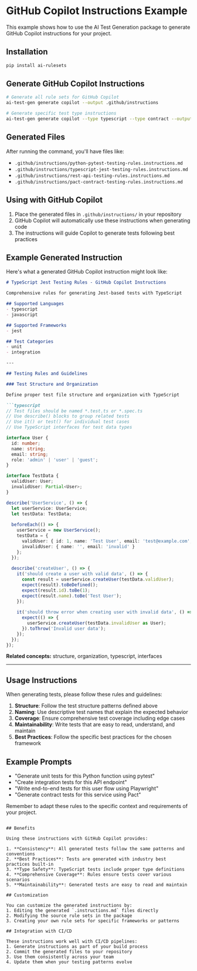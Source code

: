 # GitHub Copilot Instructions Example

This example shows how to use the AI Test Generation package to generate GitHub Copilot instructions for your project.

## Installation

```bash
pip install ai-rulesets
```

## Generate GitHub Copilot Instructions

```bash
# Generate all rule sets for GitHub Copilot
ai-test-gen generate copilot --output .github/instructions

# Generate specific test type instructions
ai-test-gen generate copilot --type typescript --type contract --output .github/instructions
```

## Generated Files

After running the command, you'll have files like:
- `.github/instructions/python-pytest-testing-rules.instructions.md`
- `.github/instructions/typescript-jest-testing-rules.instructions.md`
- `.github/instructions/rest-api-testing-rules.instructions.md`
- `.github/instructions/pact-contract-testing-rules.instructions.md`

## Using with GitHub Copilot

1. Place the generated files in `.github/instructions/` in your repository
2. GitHub Copilot will automatically use these instructions when generating code
3. The instructions will guide Copilot to generate tests following best practices

## Example Generated Instruction

Here's what a generated GitHub Copilot instruction might look like:

```markdown
# TypeScript Jest Testing Rules - GitHub Copilot Instructions

Comprehensive rules for generating Jest-based tests with TypeScript

## Supported Languages
- typescript
- javascript

## Supported Frameworks
- jest

## Test Categories
- unit
- integration

---

## Testing Rules and Guidelines

### Test Structure and Organization

Define proper test file structure and organization with TypeScript

```typescript
// Test files should be named *.test.ts or *.spec.ts
// Use describe() blocks to group related tests
// Use it() or test() for individual test cases
// Use TypeScript interfaces for test data types

interface User {
  id: number;
  name: string;
  email: string;
  role: 'admin' | 'user' | 'guest';
}

interface TestData {
  validUser: User;
  invalidUser: Partial<User>;
}

describe('UserService', () => {
  let userService: UserService;
  let testData: TestData;
  
  beforeEach(() => {
    userService = new UserService();
    testData = {
      validUser: { id: 1, name: 'Test User', email: 'test@example.com', role: 'user' },
      invalidUser: { name: '', email: 'invalid' }
    };
  });
  
  describe('createUser', () => {
    it('should create a user with valid data', () => {
      const result = userService.createUser(testData.validUser);
      expect(result).toBeDefined();
      expect(result.id).toBe(1);
      expect(result.name).toBe('Test User');
    });
    
    it('should throw error when creating user with invalid data', () => {
      expect(() => {
        userService.createUser(testData.invalidUser as User);
      }).toThrow('Invalid user data');
    });
  });
});
```

**Related concepts:** structure, organization, typescript, interfaces

---

## Usage Instructions

When generating tests, please follow these rules and guidelines:

1. **Structure**: Follow the test structure patterns defined above
2. **Naming**: Use descriptive test names that explain the expected behavior
3. **Coverage**: Ensure comprehensive test coverage including edge cases
4. **Maintainability**: Write tests that are easy to read, understand, and maintain
5. **Best Practices**: Follow the specific best practices for the chosen framework

## Example Prompts

- "Generate unit tests for this Python function using pytest"
- "Create integration tests for this API endpoint"
- "Write end-to-end tests for this user flow using Playwright"
- "Generate contract tests for this service using Pact"

Remember to adapt these rules to the specific context and requirements of your project.
```

## Benefits

Using these instructions with GitHub Copilot provides:

1. **Consistency**: All generated tests follow the same patterns and conventions
2. **Best Practices**: Tests are generated with industry best practices built-in
3. **Type Safety**: TypeScript tests include proper type definitions
4. **Comprehensive Coverage**: Rules ensure tests cover various scenarios
5. **Maintainability**: Generated tests are easy to read and maintain

## Customization

You can customize the generated instructions by:
1. Editing the generated `.instructions.md` files directly
2. Modifying the source rule sets in the package
3. Creating your own rule sets for specific frameworks or patterns

## Integration with CI/CD

These instructions work well with CI/CD pipelines:
1. Generate instructions as part of your build process
2. Commit the generated files to your repository
3. Use them consistently across your team
4. Update them when your testing patterns evolve
